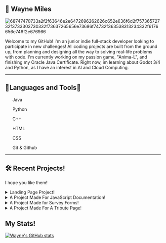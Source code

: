 ## 🥳 Wayne Miles

![68747470733a2f2f63646e2e6472696262626c652e636f6d2f75736572732f3733303730332f73637265656e73686f74732f363538313234332f6176656e746f2e676966](https://github.com/user-attachments/assets/12a160aa-b5dd-48ba-aa29-98c8d0b2c800)

<p>Welcome to my GitHub! I'm an junior indie full-stack developer looking to participate in new challenges! All coding projects are built from the ground up, from planning and designing all the way to solving real-life problems with code. I'm currently working on my passion game, "Anima-L", and finishing my Oracle Java Certificate. Right now, im learning about Godot 3/4 and Python, as I have an interest in AI and Cloud Computing.</p>

---

<h2>🧰Languages and Tools🧰</h2>
<ul>Java</ul><ul>Python</ul>
<ul>C++</ul>
<ul>HTML</ul>
<ul>CSS</ul>
<ul>Git & Github</ul>

---


<h2> 🛠 Recent Projects! </h2>
<p> I hope you like them! <p>
<details>
  <summary>Landing Page Project!</summary>
    <section id="projects" name="project_section">
      <div class="project-wrapper">
<div class="project-tile">
          <a class="outside-link" href="https://codepen.io/WayneMilesIII/pen/XWYRNVw">
              <img src="https://shots.codepen.io/WayneMilesIII/pen/XWYRNVw-1280.jpg?version=1668201106">
          <summary><p class="description">A Landing Page Project For Store Fronts!</p></summary>
          </a>
        </div>
    </details>
        
<details>
  <summary>A Project Made For JavaScript Documentation!</summary>
<div class="project-tile">
          <a href="https://codepen.io/WayneMilesIII/pen/XWYRNVw">
              <img src="https://shots.codepen.io/WayneMilesIII/pen/PoambRJ-1280.jpg?version=1668201285">
          <p class="description">JavaScript Documentation!</p>
          </a>
        </div>
</details>

<details>
  <summary>A Project Made for Survey Forms!</summary>
 <div class="project-tile">
          <a href="https://codepen.io/WayneMilesIII/pen/xxzdRWb">
              <img src="https://shots.codepen.io/WayneMilesIII/pen/xxzdRWb-1280.jpg?version=1668201209">
          <p class="description">Survey Form!</p>
            </a>
        </div>
</details>

<details>
  <summary>A Project Made For A Tribute Page!</summary>
<div class="project-tile">
          <a href="https://codepen.io/WayneMilesIII/pen/eYKWBMo">
              <img src="https://shots.codepen.io/WayneMilesIII/pen/eYKWBMo-1280.jpg?version=1668201476">
          <p class="description">Tribute Page!</p>
          </a>
        </div>
        </div>
    </section>
</details> 
<h2>My Stats!</h2>

[![Wayne's GitHub stats](https://github-readme-stats.vercel.app/api?username=WayneMilesIII)](https://github.com/anuraghazra/github-readme-stats)

<!--
**WayneMilesIII/WayneMilesIII** is a ✨ _special_ ✨ repository because its `README.md` (this file) appears on your GitHub profile.
![coding-animated-laptop-flow-stream-ja04010rm5o68zfk](https://github.com/user-attachments/assets/d692d8f7-4df3-4ac3-84f3-1431632caa69)

Here are some ideas to get you started:

- 🔭 I’m currently working on ...
- 🌱 I’m currently learning ...
- 👯 I’m looking to collaborate on ...
- 🤔 I’m looking for help with ...
- 💬 Ask me about ...
- 📫 How to reach me: ...
- 😄 Pronouns: ...
- ⚡ Fun fact: ...
-->
